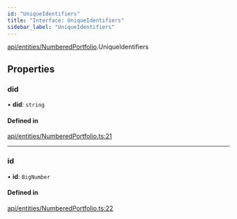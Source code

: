 ```yaml
---
id: "UniqueIdentifiers"
title: "Interface: UniqueIdentifiers"
sidebar_label: "UniqueIdentifiers"
---
```


[api/entities/NumberedPortfolio](../../../../../modules/API/Entities/NumberedPortfolio/NumberedPortfolio.md).UniqueIdentifiers

## Properties

### did

• **did**: `string`

#### Defined in

[api/entities/NumberedPortfolio.ts:21](https://github.com/PolymeshAssociation/polymesh-sdk/blob/91c2d2d8/src/api/entities/NumberedPortfolio.ts#L21)

___

### id

• **id**: `BigNumber`

#### Defined in

[api/entities/NumberedPortfolio.ts:22](https://github.com/PolymeshAssociation/polymesh-sdk/blob/91c2d2d8/src/api/entities/NumberedPortfolio.ts#L22)
